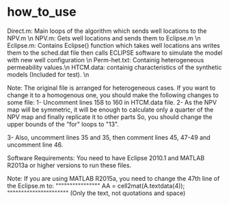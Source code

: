 # how_to_use
Direct.m: Main loops of the algorithm which sends well locations to the NPV.m \n
NPV.m: Gets well locations and sends them to Eclipse.m \n
Eclipse.m: Contains Eclipse() function which takes well locations ans writes them to the sched.dat file then calls ECLIPSE software to simulate the model with new well configuration \n
Perm-het.txt: Containig heterogeneous permeability values.\n
HTCM.data: containig characteristics of the synthetic models (Included for test). \n

Note: The original file is arranged for heterogeneous cases. If you want to change it to a homogenous one, you should make the following changes to some file:
1- Uncomment lines 158 to 160 in HTCM.data file.
2- As the NPV map will be symmetric, it will be enough to calculate only a quarter of the NPV map and finally replicate it to other parts
	So, you should change the upper bounds of the "for" loops to "13".

3- Also, uncomment lines 35 and 35, then comment lines 45, 47-49 and uncomment line 46.


Software Requirements:
		You need to have Eclipse 2010.1 and MATLAB R2013a or higher versions to run these files.

Note: If you are using MATLAB R2015a, you need to change the 47th line of the Eclipse.m to:
""""""""""""""""	AA = cell2mat(A.textdata(4));	""""""""""""""""""""""
(Only the text, not quotations and space)
